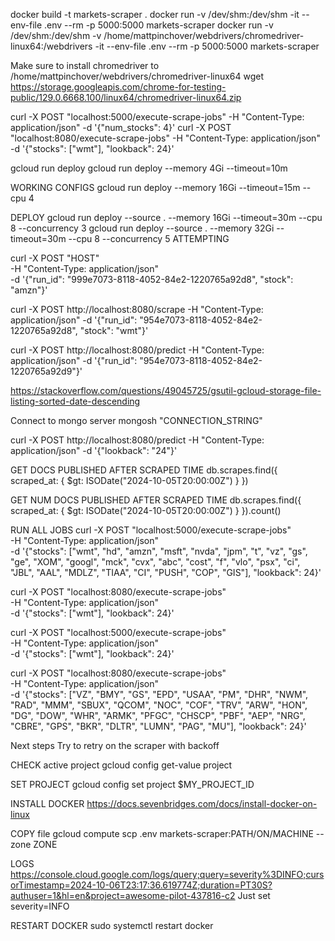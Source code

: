 docker build -t markets-scraper .
docker run -v /dev/shm:/dev/shm -it --env-file .env --rm -p 5000:5000 markets-scraper
docker run -v /dev/shm:/dev/shm -v /home/mattpinchover/webdrivers/chromedriver-linux64:/webdrivers -it --env-file .env --rm -p 5000:5000 markets-scraper

Make sure to install chromedriver to /home/mattpinchover/webdrivers/chromedriver-linux64
wget https://storage.googleapis.com/chrome-for-testing-public/129.0.6668.100/linux64/chromedriver-linux64.zip

curl -X POST "localhost:5000/execute-scrape-jobs" -H "Content-Type: application/json" -d '{"num_stocks": 4}'
curl -X POST "localhost:8080/execute-scrape-jobs" -H "Content-Type: application/json" -d '{"stocks": ["wmt"], "lookback": 24}'

gcloud run deploy
gcloud run deploy --memory 4Gi --timeout=10m

WORKING CONFIGS
gcloud run deploy --memory 16Gi --timeout=15m --cpu 4

DEPLOY
gcloud run deploy --source . --memory 16Gi --timeout=30m --cpu 8 --concurrency 3
gcloud run deploy --source . --memory 32Gi --timeout=30m --cpu 8 --concurrency 5 ATTEMPTING

curl -X POST "HOST" \
 -H "Content-Type: application/json" \
 -d '{"run_id": "999e7073-8118-4052-84e2-1220765a92d8", "stock": "amzn"}'

curl -X POST http://localhost:8080/scrape -H "Content-Type: application/json" -d '{"run_id": "954e7073-8118-4052-84e2-1220765a92d8", "stock": "wmt"}'

curl -X POST http://localhost:8080/predict -H "Content-Type: application/json" -d '{"run_id": "954e7073-8118-4052-84e2-1220765a92d9"}'

https://stackoverflow.com/questions/49045725/gsutil-gcloud-storage-file-listing-sorted-date-descending

Connect to mongo server
mongosh "CONNECTION_STRING"

curl -X POST http://localhost:8080/predict -H "Content-Type: application/json" -d '{"lookback": "24"}'

GET DOCS PUBLISHED AFTER SCRAPED TIME
db.scrapes.find({ scraped_at: { $gt: ISODate("2024-10-05T20:00:00Z") } })

GET NUM DOCS PUBLISHED AFTER SCRAPED TIME
db.scrapes.find({ scraped_at: { $gt: ISODate("2024-10-05T20:00:00Z") } }).count()

RUN ALL JOBS
curl -X POST "localhost:5000/execute-scrape-jobs" \
-H "Content-Type: application/json" \
-d '{"stocks": ["wmt", "hd", "amzn", "msft", "nvda", "jpm", "t", "vz", "gs", "ge", "XOM", "googl", "mck", "cvx", "abc", "cost", "f", "vlo", "psx", "ci", "JBL", "AAL", "MDLZ", "TIAA", "CI", "PUSH", "COP", "GIS"], "lookback": 24}'

curl -X POST "localhost:8080/execute-scrape-jobs" \
-H "Content-Type: application/json" \
-d '{"stocks": ["wmt"], "lookback": 24}'

curl -X POST "localhost:5000/execute-scrape-jobs" \
-H "Content-Type: application/json" \
-d '{"stocks": ["wmt"], "lookback": 24}'

curl -X POST "localhost:8080/execute-scrape-jobs" \
-H "Content-Type: application/json" \
-d '{"stocks": ["VZ", "BMY", "GS", "EPD", "USAA", "PM", "DHR", "NWM", "RAD", "MMM", "SBUX", "QCOM", "NOC", "COF", "TRV", "ARW", "HON", "DG", "DOW", "WHR", "ARMK", "PFGC", "CHSCP", "PBF", "AEP", "NRG", "CBRE", "GPS", "BKR", "DLTR", "LUMN", "PAG", "MU"], "lookback": 24}'

Next steps
Try to retry on the scraper with backoff

CHECK active project
gcloud config get-value project

SET PROJECT
gcloud config set project $MY_PROJECT_ID

INSTALL DOCKER
https://docs.sevenbridges.com/docs/install-docker-on-linux

COPY file
gcloud compute scp .env markets-scraper:PATH/ON/MACHINE --zone ZONE

LOGS
https://console.cloud.google.com/logs/query;query=severity%3DINFO;cursorTimestamp=2024-10-06T23:17:36.619774Z;duration=PT30S?authuser=1&hl=en&project=awesome-pilot-437816-c2
Just set severity=INFO

RESTART DOCKER
sudo systemctl restart docker
